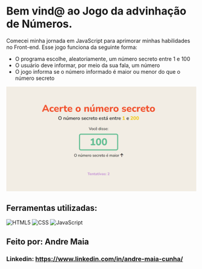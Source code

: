 # Bem vind@ ao Jogo da advinhação de Números.

Comecei minha jornada em JavaScript para aprimorar minhas habilidades no Front-end. Esse jogo funciona da seguinte forma:

* O programa escolhe, aleatoriamente, um número secreto entre 1 e 100
* O usuário deve informar, por meio da sua fala, um número
* O jogo informa se o número informado é maior ou menor do que o número secreto

![image](Captura%20de%20tela%202024-01-31%20111145.png)

## Ferramentas utilizadas:
![HTML5](https://img.shields.io/badge/-HTML5-333333?style=flat&logo=HTML5)
![CSS](https://img.shields.io/badge/-CSS-333333?style=flat&logo=CSS3&logoColor=1572B6)
![JavaScript](https://img.shields.io/badge/-JavaScript-333333?style=flat&logo=javascript)



## Feito por: Andre Maia

### Linkedin: https://www.linkedin.com/in/andre-maia-cunha/
